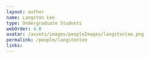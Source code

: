 ```yaml
---
layout: author
name: Langston Lee
type: Undergraduate Students
webOrder: 4.0
avatar: /assets/images/peopleImages/langstonlee.png
permalink: /people/langstonlee
links:
---
```

